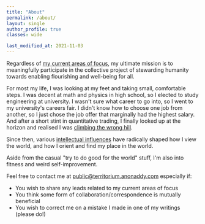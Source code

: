 ```yaml
---
title: "About"
permalink: /about/
layout: single
author_profile: true
classes: wide

last_modified_at: 2021-11-03
---
```


Regardless of [my current areas of focus](https://jmsdao.github.io/), my ultimate mission is to meaningfully participate in the collective project of stewarding humanity towards enabling flourishing and well-being for all.

For most my life, I was looking at my feet and taking small, comfortable steps. I was decent at math and physics in high school, so I elected to study engineering at university. I wasn't sure what career to go into, so I went to my university's careers fair. I didn't know how to choose one job from another, so I just chose the job offer that marginally had the highest salary. And after a short stint in quantitative trading, I finally looked up  at the horizon and realised I was [climbing the wrong hill](https://cdixon.org/2009/09/19/climbing-the-wrong-hill).

Since then, various [intellectual influences](https://jmsdao.github.io/mind/) have radically shaped how I view the world, and how I orient and find my place in the world.

Aside from the casual "try to do good for the world" stuff, I'm also into fitness and weird self-improvement.

Feel free to contact me at [public@territorium.anonaddy.com](mailto:public@territorium.anonaddy.com) especially if:
- You wish to share any leads related to my current areas of focus
- You think some form of collaboration/correspondence is mutually beneficial
- You wish to correct me on a mistake I made in one of my writings (please do!)
